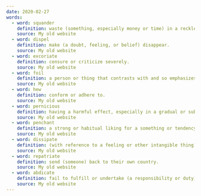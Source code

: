 ```yaml
---
date: 2020-02-27
words:
  - word: squander
    definition: waste (something, especially money or time) in a reckless and foolish manner.
    source: My old website
  - word: dispel
    definition: make (a doubt, feeling, or belief) disappear.
    source: My old website
  - word: excoriate
    definition: censure or criticize severely.
    source: My old website
  - word: foil
    definition: a person or thing that contrasts with and so emphasizes and enhances the qualities of another.
    source: My old website
  - word: hew
    definition: conform or adhere to.
    source: My old website
  - word: pernicious
    definition: having a harmful effect, especially in a gradual or subtle way.
    source: My old website
  - word: penchant
    definition: a strong or habitual liking for a something or tendency to do something.
    source: My old website
  - word: dissipate
    definition: (with reference to a feeling or other intangible thing) disappear or cause to disappear.
    source: My old website
  - word: repatriate
    definition: send (someone) back to their own country.
    source: My old website
  - word: abdicate
    definition: fail to fulfill or undertake (a responsibility or duty).
    source: My old website
---
```

